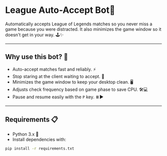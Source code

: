# League Auto-Accept Bot📎

Automatically accepts League of Legends matches so you never miss a game because you were distracted. It also minimizes the game window so it doesn't get in your way. 🕹️✨

---

## Why use this bot? 🚀

- Auto-accept matches fast and reliably. ⚡
- Stop staring at the client waiting to accept. 👀
- Minimizes the game window to keep your desktop clean. 🖥️
- Adjusts check frequency based on game phase to save CPU. 🛠️💻
- Pause and resume easily with the `P` key. ⏸️▶️

---

## Requirements 📋

- Python 3.x 🐍
- Install dependencies with:

```bash
pip install -r requirements.txt